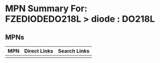 



# MPN Summary For: FZEDIODEDO218L > diode : DO218L

## MPNs
  

|MPN|Direct Links|Search Links|
| :--- | :--- | :--- |
||||
